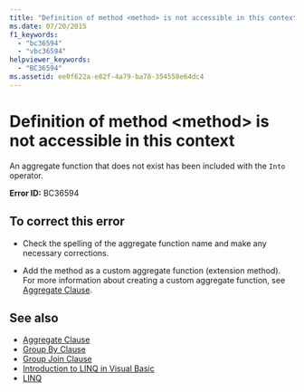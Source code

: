 ```yaml
---
title: "Definition of method <method> is not accessible in this context"
ms.date: 07/20/2015
f1_keywords: 
  - "bc36594"
  - "vbc36594"
helpviewer_keywords: 
  - "BC36594"
ms.assetid: ee0f622a-e82f-4a79-ba78-354558e64dc4
---
```

# Definition of method \<method> is not accessible in this context
An aggregate function that does not exist has been included with the `Into` operator.  
  
 **Error ID:** BC36594  
  
## To correct this error  
  
- Check the spelling of the aggregate function name and make any necessary corrections.  
  
- Add the method as a custom aggregate function (extension method). For more information about creating a custom aggregate function, see [Aggregate Clause](../language-reference/queries/aggregate-clause.md).  
  
## See also

- [Aggregate Clause](../language-reference/queries/aggregate-clause.md)
- [Group By Clause](../language-reference/queries/group-by-clause.md)
- [Group Join Clause](../language-reference/queries/group-join-clause.md)
- [Introduction to LINQ in Visual Basic](../programming-guide/language-features/linq/introduction-to-linq.md)
- [LINQ](../programming-guide/language-features/linq/index.md)
